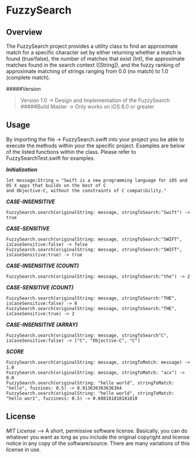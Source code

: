 # FuzzySearch

Overview
------------------------------

The FuzzySearch project provides a utility class to find an approximate match for a specific character set by either returning whether a match is found (true/false), the number of matches that exist (Int), the approximate matches found in the search context ([String]), and the fuzzy ranking of approximate matching of strings ranging from 0.0 (no match) to 1.0 (complete match). 

#####Version
>Version 1.0 -> Design and Implementation of the FuzzySearch 
#####Build
>Master -> Only works on iOS 8.0 or greater

Usage
------------------------------
By importing the file -> FuzzySearch.swift into your project you be able to execute the methods within your the specific project. Examples are below of the listed functions within the class. Please refer to FuzzySearchTest.swift for examples.

***Initialization***

    let message:String = "Swift is a new programming language for iOS and OS X apps that builds on the best of C                                 and Objective-C, without the constraints of C compatibility."

***CASE-INSENSITIVE***

    FuzzySearch.search(originalString: message, stringToSearch:"Swift") -> true

***CASE-SENSITIVE***

    FuzzySearch.search(originalString: message, stringToSearch:"SWIFT", isCaseSensitive:false) -> false
    FuzzySearch.search(originalString: message, stringToSearch:"SWIFT", isCaseSensitive:true) -> true
    
***CASE-INSENSITIVE (COUNT)***

    FuzzySearch.search(originalString: message, stringToSearch:"the") -> 2
    
***CASE-SENSITIVE (COUNT)***

    FuzzySearch.search(originalString: message, stringToSearch:"THE", isCaseSensitive:false) -> 0
    FuzzySearch.search(originalString: message, stringToSearch:"THE", isCaseSensitive:true) -> 2

***CASE-INSENSITIVE (ARRAY)***

    FuzzySearch.search(originalString: message, stringToSearch"C", isCaseSensitive:false) -> ["C", "Objective-C", "C"]
    
***SCORE***

    FuzzySearch.search(originalString: message, stringToMatch: message) -> 1.0
    FuzzySearch.search(originalString: message, stringToMatch: "acx") -> 0.0
    FuzzySearch.search(originalString: "hello world", stringToMatch: "hello", fuzzines: 0.5) -> 0.913636363636364
    FuzzySearch.search(originalString: "hello world", stringToMatch: "hello wor1", fuzziness: 0.5) -> 0.608181818181818

License
------------------------------

*MIT License* --> A short, permissive software license. Basically, you can do whatever you want as long as you include the original copyright and license notice in any copy of the software/source.  There are many variations of this license in use.
